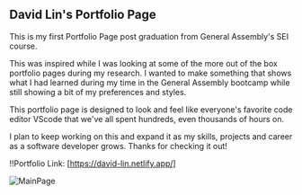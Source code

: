 ## David Lin's Portfolio Page

This is my first Portfolio Page post graduation from General Assembly's SEI course.

This was inspired while I was looking at some of the more out of the box portfolio pages during my research. 
I wanted to make something that shows what I had learned during my time in the General Assembly bootcamp while still showing a bit of my preferences and styles. 

This portfolio page is designed to look and feel like everyone's favorite code editor VScode that we've all spent hundreds, even thousands of hours on.

I plan to keep working on this and expand it as my skills, projects and career as a software developer grows. 
Thanks for checking it out!

!!Portfolio Link: [https://david-lin.netlify.app/]

![MainPage](https://i.imgur.com/YxQB1DT.png)
